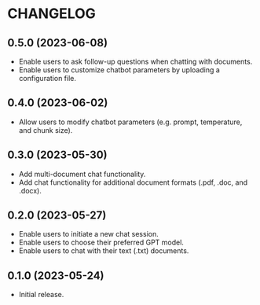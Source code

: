 # CHANGELOG

## 0.5.0 (2023-06-08)
* Enable users to ask follow-up questions when chatting with documents.
* Enable users to customize chatbot parameters by uploading a configuration file.

## 0.4.0 (2023-06-02)
* Allow users to modify chatbot parameters (e.g. prompt, temperature, and chunk size).

## 0.3.0 (2023-05-30)
* Add multi-document chat functionality.
* Add chat functionality for additional document formats (.pdf, .doc, and .docx).

## 0.2.0 (2023-05-27)
* Enable users to initiate a new chat session.
* Enable users to choose their preferred GPT model.
* Enable users to chat with their text (.txt) documents.

## 0.1.0 (2023-05-24)
* Initial release.